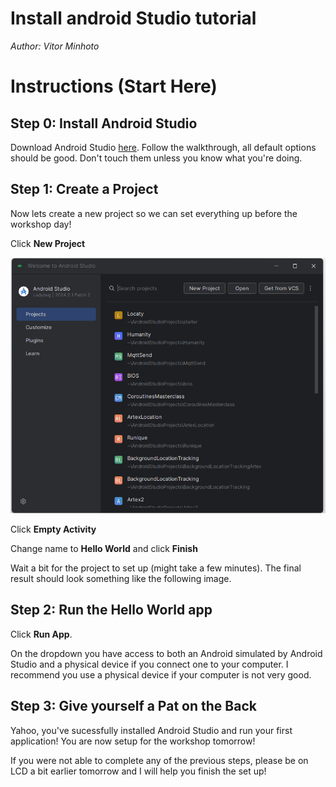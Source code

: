 # Install android Studio tutorial
*Author: Vitor Minhoto*

# Instructions (Start Here)

## Step 0: Install Android Studio

Download Android Studio [here](https://developer.android.com/studio). Follow the walkthrough, all default options should be good. Don't touch them unless you know what you're doing.

## Step 1: Create a Project
Now lets create a new project so we can set everything up before the workshop day!

Click **New Project**

![New Project](setup_images/AndroidNewProj.png)

Click **Empty Activity**

Change name to **Hello World** and click **Finish** 

Wait a bit for the project to set up (might take a few minutes). The final result should look something like the following image.


## Step 2: Run the Hello World app

Click **Run App**. 

On the dropdown you have access to both an Android simulated by Android Studio and a physical device if you connect one to your computer. I recommend you use a physical device if your computer is not very good.

## Step 3: Give yourself a Pat on the Back

Yahoo, you've sucessfully installed Android Studio and run your first application! You are now setup for the workshop tomorrow! 

If you were not able to complete any of the previous steps, please be on LCD a bit earlier tomorrow and I will help you finish the set up!
